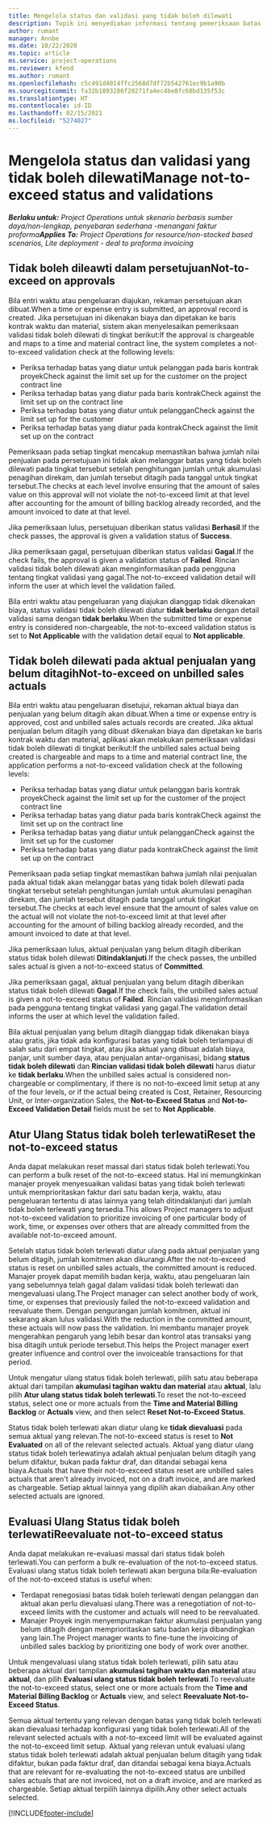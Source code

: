 ```yaml
---
title: Mengelola status dan validasi yang tidak boleh dilewati
description: Topik ini menyediakan informasi tentang pemeriksaan batas yang tidak boleh dilewati yang dilakukan dalam Project Operations.
author: rumant
manager: Annbe
ms.date: 10/22/2020
ms.topic: article
ms.service: project-operations
ms.reviewer: kfend
ms.author: rumant
ms.openlocfilehash: c5c491d4014ffc2568d7df72b542761ec9b1a90b
ms.sourcegitcommit: fa32b1893286f20271fa4ec4be8fc68bd135f53c
ms.translationtype: HT
ms.contentlocale: id-ID
ms.lasthandoff: 02/15/2021
ms.locfileid: "5274027"
---
```

# <a name="manage-not-to-exceed-status-and-validations"></a><span data-ttu-id="ebf63-103">Mengelola status dan validasi yang tidak boleh dilewati</span><span class="sxs-lookup"><span data-stu-id="ebf63-103">Manage not-to-exceed status and validations</span></span> 

<span data-ttu-id="ebf63-104">_**Berlaku untuk:** Project Operations untuk skenario berbasis sumber daya/non-lengkap, penyebaran sederhana -menangani faktur proforma_</span><span class="sxs-lookup"><span data-stu-id="ebf63-104">_**Applies To:** Project Operations for resource/non-stocked based scenarios, Lite deployment - deal to proforma invoicing_</span></span>

## <a name="not-to-exceed-on-approvals"></a><span data-ttu-id="ebf63-105">Tidak boleh dileawti dalam persetujuan</span><span class="sxs-lookup"><span data-stu-id="ebf63-105">Not-to-exceed on approvals</span></span>

<span data-ttu-id="ebf63-106">Bila entri waktu atau pengeluaran diajukan, rekaman persetujuan akan dibuat.</span><span class="sxs-lookup"><span data-stu-id="ebf63-106">When a time or expense entry is submitted, an approval record is created.</span></span> <span data-ttu-id="ebf63-107">Jika persetujuan ini dikenakan biaya dan dipetakan ke baris kontrak waktu dan material, sistem akan menyelesaikan pemeriksaan validasi tidak boleh dilewati di tingkat berikut:</span><span class="sxs-lookup"><span data-stu-id="ebf63-107">If the approval is chargeable and maps to a time and material contract line, the system completes a not-to-exceed validation check at the following levels:</span></span>

  - <span data-ttu-id="ebf63-108">Periksa terhadap batas yang diatur untuk pelanggan pada baris kontrak proyek</span><span class="sxs-lookup"><span data-stu-id="ebf63-108">Check against the limit set up for the customer on the project contract line</span></span>
  - <span data-ttu-id="ebf63-109">Periksa terhadap batas yang diatur pada baris kontrak</span><span class="sxs-lookup"><span data-stu-id="ebf63-109">Check against the limit set up on the contract line</span></span>
  - <span data-ttu-id="ebf63-110">Periksa terhadap batas yang diatur untuk pelanggan</span><span class="sxs-lookup"><span data-stu-id="ebf63-110">Check against the limit set up for the customer</span></span>
  - <span data-ttu-id="ebf63-111">Periksa terhadap batas yang diatur pada kontrak</span><span class="sxs-lookup"><span data-stu-id="ebf63-111">Check against the limit set up on the contract</span></span>

<span data-ttu-id="ebf63-112">Pemeriksaan pada setiap tingkat mencakup memastikan bahwa jumlah nilai penjualan pada persetujuan ini tidak akan melanggar batas yang tidak boleh dilewati pada tingkat tersebut setelah penghitungan jumlah untuk akumulasi penagihan direkam, dan jumlah tersebut ditagih pada tanggal untuk tingkat tersebut.</span><span class="sxs-lookup"><span data-stu-id="ebf63-112">The checks at each level involve ensuring that the amount of sales value on this approval will not violate the not-to-exceed limit at that level after accounting for the amount of billing backlog already recorded, and the amount invoiced to date at that level.</span></span>

<span data-ttu-id="ebf63-113">Jika pemeriksaan lulus, persetujuan diberikan status validasi **Berhasil**.</span><span class="sxs-lookup"><span data-stu-id="ebf63-113">If the check passes, the approval is given a validation status of **Success**.</span></span>

<span data-ttu-id="ebf63-114">Jika pemeriksaan gagal, persetujuan diberikan status validasi **Gagal**.</span><span class="sxs-lookup"><span data-stu-id="ebf63-114">If the check fails, the approval is given a validation status of **Failed**.</span></span> <span data-ttu-id="ebf63-115">Rincian validasi tidak boleh dilewati akan menginformasikan pada pengguna tentang tingkat validasi yang gagal.</span><span class="sxs-lookup"><span data-stu-id="ebf63-115">The not-to-exceed validation detail will inform the user at which level the validation failed.</span></span>

<span data-ttu-id="ebf63-116">Bila entri waktu atau pengeluaran yang diajukan dianggap tidak dikenakan biaya, status validasi tidak boleh dilewati diatur **tidak berlaku** dengan detail validasi sama dengan **tidak berlaku**.</span><span class="sxs-lookup"><span data-stu-id="ebf63-116">When the submitted time or expense entry is considered non-chargeable, the not-to-exceed validation status is set to **Not Applicable** with the validation detail equal to **Not applicable**.</span></span>

## <a name="not-to-exceed-on-unbilled-sales-actuals"></a><span data-ttu-id="ebf63-117">Tidak boleh dilewati pada aktual penjualan yang belum ditagih</span><span class="sxs-lookup"><span data-stu-id="ebf63-117">Not-to-exceed on unbilled sales actuals</span></span>

<span data-ttu-id="ebf63-118">Bila entri waktu atau pengeluaran disetujui, rekaman aktual biaya dan penjualan yang belum ditagih akan dibuat.</span><span class="sxs-lookup"><span data-stu-id="ebf63-118">When a time or expense entry is approved, cost and unbilled sales actuals records are created.</span></span> <span data-ttu-id="ebf63-119">Jika aktual penjualan belum ditagih yang dibuat dikenakan biaya dan dipetakan ke baris kontrak waktu dan material, aplikasi akan melakukan pemeriksaan validasi tidak boleh dilewati di tingkat berikut:</span><span class="sxs-lookup"><span data-stu-id="ebf63-119">If the unbilled sales actual being created is chargeable and maps to a time and material contract line, the application performs a not-to-exceed validation check at the following levels:</span></span>

  - <span data-ttu-id="ebf63-120">Periksa terhadap batas yang diatur untuk pelanggan baris kontrak proyek</span><span class="sxs-lookup"><span data-stu-id="ebf63-120">Check against the limit set up for the customer of the project contract line</span></span>
  - <span data-ttu-id="ebf63-121">Periksa terhadap batas yang diatur pada baris kontrak</span><span class="sxs-lookup"><span data-stu-id="ebf63-121">Check against the limit set up on the contract line</span></span>
  - <span data-ttu-id="ebf63-122">Periksa terhadap batas yang diatur untuk pelanggan</span><span class="sxs-lookup"><span data-stu-id="ebf63-122">Check against the limit set up for the customer</span></span>
  - <span data-ttu-id="ebf63-123">Periksa terhadap batas yang diatur pada kontrak</span><span class="sxs-lookup"><span data-stu-id="ebf63-123">Check against the limit set up on the contract</span></span>

<span data-ttu-id="ebf63-124">Pemeriksaan pada setiap tingkat memastikan bahwa jumlah nilai penjualan pada aktual tidak akan melanggar batas yang tidak boleh dilewati pada tingkat tersebut setelah penghitungan jumlah untuk akumulasi penagihan direkam, dan jumlah tersebut ditagih pada tanggal untuk tingkat tersebut.</span><span class="sxs-lookup"><span data-stu-id="ebf63-124">The checks at each level ensure that the amount of sales value on the actual will not violate the not-to-exceed limit at that level after accounting for the amount of billing backlog already recorded, and the amount invoiced to date at that level.</span></span>

<span data-ttu-id="ebf63-125">Jika pemeriksaan lulus, aktual penjualan yang belum ditagih diberikan status tidak boleh dilewati **Ditindaklanjuti**.</span><span class="sxs-lookup"><span data-stu-id="ebf63-125">If the check passes, the unbilled sales actual is given a not-to-exceed status of **Committed**.</span></span>

<span data-ttu-id="ebf63-126">Jika pemeriksaan gagal, aktual penjualan yang belum ditagih diberikan status tidak boleh dilewati **Gagal**.</span><span class="sxs-lookup"><span data-stu-id="ebf63-126">If the check fails, the unbilled sales actual is given a not-to-exceed status of **Failed**.</span></span> <span data-ttu-id="ebf63-127">Rincian validasi menginformasikan pada pengguna tentang tingkat validasi yang gagal.</span><span class="sxs-lookup"><span data-stu-id="ebf63-127">The validation detail informs the user at which level the validation failed.</span></span>

<span data-ttu-id="ebf63-128">Bila aktual penjualan yang belum ditagih dianggap tidak dikenakan biaya atau gratis, jika tidak ada konfigurasi batas yang tidak boleh terlampaui di salah satu dari empat tingkat, atau jika aktual yang dibuat adalah biaya, panjar, unit sumber daya, atau penjualan antar-organisasi, bidang **status tidak boleh dilewati** dan **Rincian validasi tidak boleh dilewati** harus diatur ke **tidak berlaku**.</span><span class="sxs-lookup"><span data-stu-id="ebf63-128">When the unbilled sales actual is considered non-chargeable or complimentary, if there is no not-to-exceed limit setup at any of the four levels, or if the actual being created is Cost, Retainer, Resourcing Unit, or Inter-organization Sales, the **Not-to-Exceed Status** and **Not-to-Exceed Validation Detail** fields must be set to **Not Applicable**.</span></span>

## <a name="reset-the-not-to-exceed-status"></a><span data-ttu-id="ebf63-129">Atur Ulang Status tidak boleh terlewati</span><span class="sxs-lookup"><span data-stu-id="ebf63-129">Reset the not-to-exceed status</span></span>

<span data-ttu-id="ebf63-130">Anda dapat melakukan reset massal dari status tidak boleh terlewati.</span><span class="sxs-lookup"><span data-stu-id="ebf63-130">You can perform a bulk reset of the not-to-exceed status.</span></span> <span data-ttu-id="ebf63-131">Hal ini memungkinkan manajer proyek menyesuaikan validasi batas yang tidak boleh terlewati untuk memprioritaskan faktur dari satu badan kerja, waktu, atau pengeluaran tertentu di atas lainnya yang telah ditindaklanjuti dari jumlah tidak boleh terlewati yang tersedia.</span><span class="sxs-lookup"><span data-stu-id="ebf63-131">This allows Project managers to adjust not-to-exceed validation to prioritize invoicing of one particular body of work, time, or expenses over others that are already committed from the available not-to-exceed amount.</span></span>

<span data-ttu-id="ebf63-132">Setelah status tidak boleh terlewati diatur ulang pada aktual penjualan yang belum ditagih, jumlah komitmen akan dikurangi.</span><span class="sxs-lookup"><span data-stu-id="ebf63-132">After the not-to-exceed status is reset on unbilled sales actuals, the committed amount is reduced.</span></span> <span data-ttu-id="ebf63-133">Manajer proyek dapat memilih badan kerja, waktu, atau pengeluaran lain yang sebelumnya telah gagal dalam validasi tidak boleh terlewati dan mengevaluasi ulang.</span><span class="sxs-lookup"><span data-stu-id="ebf63-133">The Project manager can select another body of work, time, or expenses that previously failed the not-to-exceed validation and reevaluate them.</span></span> <span data-ttu-id="ebf63-134">Dengan pengurangan jumlah komitmen, aktual ini sekarang akan lulus validasi.</span><span class="sxs-lookup"><span data-stu-id="ebf63-134">With the reduction in the committed amount, these actuals will now pass the validation.</span></span> <span data-ttu-id="ebf63-135">Ini membantu manajer proyek mengerahkan pengaruh yang lebih besar dan kontrol atas transaksi yang bisa ditagih untuk periode tersebut.</span><span class="sxs-lookup"><span data-stu-id="ebf63-135">This helps the Project manager exert greater influence and control over the invoiceable transactions for that period.</span></span>

<span data-ttu-id="ebf63-136">Untuk mengatur ulang status tidak boleh terlewati, pilih satu atau beberapa aktual dari tampilan **akumulasi tagihan waktu dan material** atau **aktual**, lalu pilih **Atur ulang status tidak boleh terlewati**.</span><span class="sxs-lookup"><span data-stu-id="ebf63-136">To reset the not-to-exceed status, select one or more actuals from the **Time and Material Billing Backlog** or **Actuals** view, and then select **Reset Not-to-Exceed Status**.</span></span>

<span data-ttu-id="ebf63-137">Status tidak boleh terlewati akan diatur ulang ke **tidak dievaluasi** pada semua aktual yang relevan.</span><span class="sxs-lookup"><span data-stu-id="ebf63-137">The not-to-exceed status is reset to **Not Evaluated** on all of the relevant selected actuals.</span></span> <span data-ttu-id="ebf63-138">Aktual yang diatur ulang status tidak boleh terlewatinya adalah aktual penjualan belum ditagih yang belum difaktur, bukan pada faktur draf, dan ditandai sebagai kena biaya.</span><span class="sxs-lookup"><span data-stu-id="ebf63-138">Actuals that have their not-to-exceed status reset are unbilled sales actuals that aren't already invoiced, not on a draft invoice, and are marked as chargeable.</span></span> <span data-ttu-id="ebf63-139">Setiap aktual lainnya yang dipilih akan diabaikan.</span><span class="sxs-lookup"><span data-stu-id="ebf63-139">Any other selected actuals are ignored.</span></span>

## <a name="reevaluate-not-to-exceed-status"></a><span data-ttu-id="ebf63-140">Evaluasi Ulang Status tidak boleh terlewati</span><span class="sxs-lookup"><span data-stu-id="ebf63-140">Reevaluate not-to-exceed status</span></span>

<span data-ttu-id="ebf63-141">Anda dapat melakukan re-evaluasi massal dari status tidak boleh terlewati.</span><span class="sxs-lookup"><span data-stu-id="ebf63-141">You can perform a bulk re-evaluation of the not-to-exceed status.</span></span> <span data-ttu-id="ebf63-142">Evaluasi ulang status tidak boleh terlewati akan berguna bila:</span><span class="sxs-lookup"><span data-stu-id="ebf63-142">Re-evaluation of the not-to-exceed status is useful when:</span></span>

  - <span data-ttu-id="ebf63-143">Terdapat renegosiasi batas tidak boleh terlewati dengan pelanggan dan aktual akan perlu dievaluasi ulang.</span><span class="sxs-lookup"><span data-stu-id="ebf63-143">There was a renegotiation of not-to-exceed limits with the customer and actuals will need to be reevaluated.</span></span>
  - <span data-ttu-id="ebf63-144">Manajer Proyek ingin menyempurnakan faktur akumulasi penjualan yang belum ditagih dengan memprioritaskan satu badan kerja dibandingkan yang lain.</span><span class="sxs-lookup"><span data-stu-id="ebf63-144">The Project manager wants to fine-tune the invoicing of unbilled sales backlog by prioritizing one body of work over another.</span></span>

<span data-ttu-id="ebf63-145">Untuk mengevaluasi ulang status tidak boleh terlewati, pilih satu atau beberapa aktual dari tampilan **akumulasi tagihan waktu dan material** atau **aktual**, dan pilih **Evaluasi ulang status tidak boleh terlewati**.</span><span class="sxs-lookup"><span data-stu-id="ebf63-145">To reevaluate the not-to-exceed status, select one or more actuals from the **Time and Material Billing Backlog** or **Actuals** view, and select **Reevaluate Not-to-Exceed Status**.</span></span>

<span data-ttu-id="ebf63-146">Semua aktual tertentu yang relevan dengan batas yang tidak boleh terlewati akan dievaluasi terhadap konfigurasi yang tidak boleh terlewati.</span><span class="sxs-lookup"><span data-stu-id="ebf63-146">All of the relevant selected actuals with a not-to-exceed limit will be evaluated against the not-to-exceed limit setup.</span></span> <span data-ttu-id="ebf63-147">Aktual yang relevan untuk evaluasi ulang status tidak boleh terlewati adalah aktual penjualan belum ditagih yang tidak difaktur, bukan pada faktur draf, dan ditandai sebagai kena biaya.</span><span class="sxs-lookup"><span data-stu-id="ebf63-147">Actuals that are relevant for re-evaluating the not-to-exceed status are unbilled sales actuals that are not invoiced, not on a draft invoice, and are marked as chargeable.</span></span> <span data-ttu-id="ebf63-148">Setiap aktual terpilih lainnya dipilih.</span><span class="sxs-lookup"><span data-stu-id="ebf63-148">Any other select actuals selected.</span></span>


[!INCLUDE[footer-include](../../includes/footer-banner.md)]